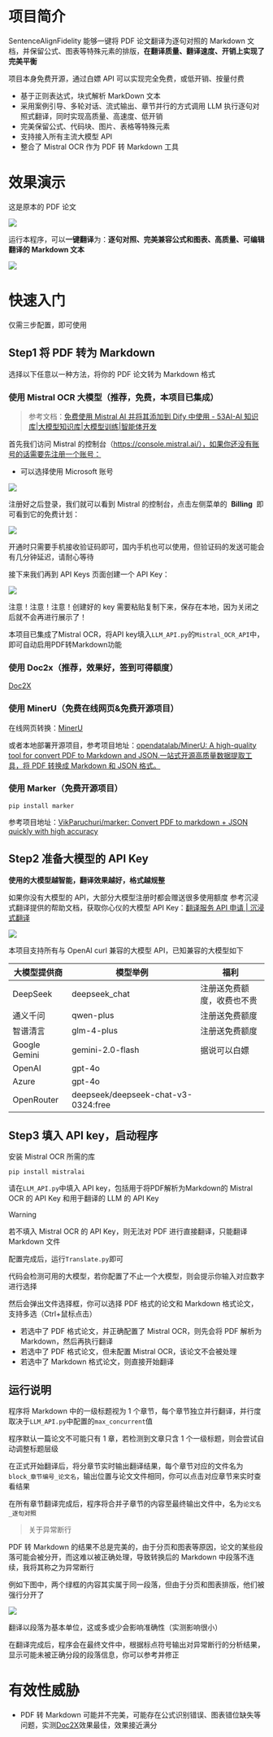 # 项目简介

SentenceAlignFidelity 能够一键将 PDF 论文翻译为逐句对照的 Markdown 文档，并保留公式、图表等特殊元素的排版，**在翻译质量、翻译速度、开销上实现了完美平衡**

项目本身免费开源，通过白嫖 API 可以实现完全免费，或低开销、按量付费

- 基于正则表达式，块式解析 MarkDown 文本
- 采用案例引导、多轮对话、流式输出、章节并行的方式调用 LLM 执行逐句对照式翻译，同时实现高质量、高速度、低开销
- 完美保留公式、代码块、图片、表格等特殊元素
- 支持接入所有主流大模型 API
- 整合了 Mistral OCR 作为 PDF 转 Markdown 工具

# 效果演示

这是原本的 PDF 论文

![](assets/论文一键翻译ReadMe.assets/file-20250401151117553.png)


运行本程序，可以**一键翻译**为：**逐句对照、完美兼容公式和图表、高质量、可编辑翻译的 Markdown 文本**

![](assets/论文一键翻译ReadMe.assets/file-20250401152133623.png)


# 快速入门

仅需三步配置，即可使用

## Step1 将 PDF 转为 Markdown

选择以下任意以一种方法，将你的 PDF 论文转为 Markdown 格式

### 使用 Mistral OCR 大模型（推荐，免费，本项目已集成）

> 参考文档：[免费使用 Mistral AI 并将其添加到 Dify 中使用 - 53AI-AI 知识库|大模型知识库|大模型训练|智能体开发](https://www.53ai.com/news/dify/2024102787312.html)

首先我们访问 Mistral 的控制台（https://console.mistral.ai/），如果你还没有账号的话需要先注册一个账号：

- 可以选择使用 Microsoft 账号

![](https://api.ibos.cn/v4/weapparticle/accesswximg?aid=91923&url=aHR0cHM6Ly9tbWJpei5xcGljLmNuL21tYml6X2pwZy9XRjhHbkl4TFd1NzZSOFptbWFCczVTaWJpYXZnYjhkb0FrUkJlbVUwb2w1MDVMNU5OcVdIVTVBdW9jTGliZDdTZjN1MTZpY1RCUWtSM2JvNGliOFVkNVI1NllBLzY0MD93eF9mbXQ9anBlZyZhbXA=;from=appmsg)

注册好之后登录，我们就可以看到 Mistral 的控制台，点击左侧菜单的  **Billing**  即可看到它的免费计划：

![](https://api.ibos.cn/v4/weapparticle/accesswximg?aid=91923&url=aHR0cHM6Ly9tbWJpei5xcGljLmNuL21tYml6X2pwZy9XRjhHbkl4TFd1NzZSOFptbWFCczVTaWJpYXZnYjhkb0FrV0ZSaWFSbElnZjBWeU9wUzBDeUZhU2JMU1lDTUlVZWljWkZvRVBrRmFtaWEyalJianBHbG9GQVNRLzY0MD93eF9mbXQ9anBlZyZhbXA=;from=appmsg)

开通时只需要手机接收验证码即可，国内手机也可以使用，但验证码的发送可能会有几分钟延迟，请耐心等待

接下来我们再到 API Keys 页面创建一个 API Key：

![](https://api.ibos.cn/v4/weapparticle/accesswximg?aid=91923&url=aHR0cHM6Ly9tbWJpei5xcGljLmNuL21tYml6X2pwZy9XRjhHbkl4TFd1NzZSOFptbWFCczVTaWJpYXZnYjhkb0FrWnhNY2QwUE8ySk5WZlVXWERPTWxOUFNWc0g1aWE3VDlpY2QzVGV3OVFwaWNnanBGWGpsbFZhb2hRLzY0MD93eF9mbXQ9anBlZyZhbXA=;from=appmsg)

注意！注意！注意！创建好的 key 需要粘贴复制下来，保存在本地，因为关闭之后就不会再进行展示了！

本项目已集成了Mistral OCR，将API key填入`LLM_API.py`的`Mistral_OCR_API`中，即可自动启用PDF转Markdown功能

### 使用 Doc2x（推荐，效果好，签到可得额度）

[Doc2X](https://doc2x.noedgeai.com/)

### 使用 MinerU（免费在线网页&免费开源项目）

在线网页转换：[MinerU](https://opendatalab.com/OpenSourceTools/Extractor/PDF)

或者本地部署开源项目，参考项目地址：[opendatalab/MinerU: A high-quality tool for convert PDF to Markdown and JSON.一站式开源高质量数据提取工具，将 PDF 转换成 Markdown 和 JSON 格式。](https://github.com/opendatalab/MinerU)

### 使用 Marker（免费开源项目）

```
pip install marker
```

参考项目地址：[VikParuchuri/marker: Convert PDF to markdown + JSON quickly with high accuracy](https://github.com/VikParuchuri/marker)

## Step2 准备大模型的 API Key

**使用的大模型越智能，翻译效果越好，格式越规整**

如果你没有大模型的 API，大部分大模型注册时都会赠送很多使用额度
参考沉浸式翻译提供的帮助文档，获取你心仪的大模型 API Key：[翻译服务 API 申请 | 沉浸式翻译](https://immersivetranslate.com/zh-Hans/docs/services/)

![](assets/论文一键翻译ReadMe.assets/file-20250401101902431.png)

本项目支持所有与 OpenAI curl 兼容的大模型 API，已知兼容的大模型如下

| 大模型提供商  | 模型举例                            | 福利                       |
| ------------- | ----------------------------------- | -------------------------- |
| DeepSeek      | deepseek_chat                       | 注册送免费额度，收费也不贵 |
| 通义千问      | qwen-plus                           | 注册送免费额度             |
| 智谱清言      | glm-4-plus                          | 注册送免费额度             |
| Google Gemini | gemini-2.0-flash                    | 据说可以白嫖               |
| OpenAI        | gpt-4o                              |                            |
| Azure         | gpt-4o                              |                            |
| OpenRouter    | deepseek/deepseek-chat-v3-0324:free |                            |

## Step3 填入 API key，启动程序

安装 Mistral OCR 所需的库

```
pip install mistralai
```


请在`LLM_API.py`中填入 API key，包括用于将PDF解析为Markdown的 Mistral OCR 的 API Key 和用于翻译的 LLM 的 API Key

> [!warning]
> 若不填入 Mistral OCR 的 API Key，则无法对 PDF 进行直接翻译，只能翻译 Markdown 文件

配置完成后，运行`Translate.py`即可

代码会检测可用的大模型，若你配置了不止一个大模型，则会提示你输入对应数字进行选择

然后会弹出文件选择框，你可以选择 PDF 格式的论文和 Markdown 格式论文，支持多选（Ctrl+鼠标点击）

- 若选中了 PDF 格式论文，并正确配置了 Mistral OCR，则先会将 PDF 解析为 Markdown，然后再执行翻译
- 若选中了 PDF 格式论文，但未配置 Mistral OCR，该论文不会被处理
- 若选中了 Markdown 格式论文，则直接开始翻译

## 运行说明

程序将 Markdown 中的一级标题视为 1 个章节，每个章节独立并行翻译，并行度取决于`LLM_API.py`中配置的`max_concurrent`值

程序默认一篇论文不可能只有 1 章，若检测到文章只含 1 个一级标题，则会尝试自动调整标题层级

在正式开始翻译后，将分章节实时输出翻译结果，每个章节对应的文件名为`block_章节编号_论文名`，输出位置与论文文件相同，你可以点击对应章节来实时查看结果

在所有章节翻译完成后，程序将合并子章节的内容至最终输出文件中，名为`论文名_逐句对照`

>关于异常断行

PDF 转 Markdown 的结果不总是完美的，由于分页和图表等原因，论文的某些段落可能会被分开，而这难以被正确处理，导致转换后的 Markdown 中段落不连续，我将其称之为异常断行

例如下图中，两个绿框的内容其实属于同一段落，但由于分页和图表排版，他们被强行分开了

![](assets/论文一键翻译ReadMe.assets/file-20250401150642725.png)

翻译以段落为基本单位，这或多或少会影响准确性（实测影响很小）

在翻译完成后，程序会在最终文件中，根据标点符号输出对异常断行的分析结果，显示可能未被正确分段的段落信息，你可以参考并修正

# 有效性威胁

- PDF 转 Markdown 可能并不完美，可能存在公式识别错误、图表错位缺失等问题，实测[Doc2X](https://doc2x.noedgeai.com/)效果最佳，效果接近满分
